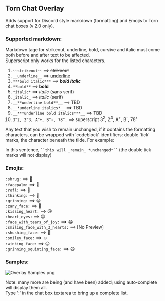 ## Torn Chat Overlay

Adds support for Discord style markdown (formatting) and Emojis to Torn chat boxes (v 2.0 only).

### Supported markdown:

Markdown tage for strikeout, underline, bold, cursive and italic must come both before and after text to be affected.<br>
Superscript only works for the listed characters.<br>


1. ``~~strikeout~~`` ==> ~~strikeout~~
2. ``__underline__`` ==> <ins>underline</ins>
3. ``***bold italic***`` ==> ***bold italic***
3. ``**bold**`` ==> **bold**
4. ``*italic*`` ==> *italic* (sans serif)
5. ``_italic_`` ==> _italic_ (serif)
6. ``__**underline bold**__`` ==> TBD
7. ``__*underline italics*__`` ==> TBD
8. ``__***underline bold italics***__`` ==> TBD 
9. ``3^2, 2^3, A^+, B^-, 78^.`` ==> superscript 3<sup>2</sup>, 2<sup>3</sup>, A<sup>+</sup>, B<sup>-</sup>, 78&deg;

Any text that you wish to remain unchanged, if it contains the formatting characters, can be wrapped with 'codeblock' identifiers: double 'tick' marks, the character beneath the tilde. For example: <br>

In this sentence, ```` ``this will _remain_ *unchanged*`` ```` (the double tick marks will not display)


### Emojis:

``:shrug:`` ==> :shrug: <br>
``:facepalm:`` ==> :facepalm: <br>
``:rofl:`` ==> :rofl: <br>
``:thinking:`` ==> :thinking: <br>
``:grinning:`` ==> :grinning: <br>
``:zany_face:`` ==> :zany_face: <br>
``:kissing_heart:`` ==> :kissing_heart: <br>
``:heart_eyes:`` ==> :heart_eyes: <br>
``:face_with_tears_of_joy:`` ==> 😂 <br>
``:smiling_face_with_3_hearts:`` ==> [No Preview] <br>
``:shushing_face:`` ==> :shushing_face: <br>
``:smiley_face:`` ==> ☺ <br>
``:winking face:`` ==> 😉 <br>
``:grinning_squinting_face:`` ==> 😆 <br>

### Samples:

![Overlay Samples.png](https://github.com/edlau2/Tampermonkey/blob/master/ChatOverlay/Overlay%20Samples.png)

Note: many more are being (and have been) added; using auto-complete will display them all.<br>
Type ':' in the chat box textarea to bring up a complete list.


